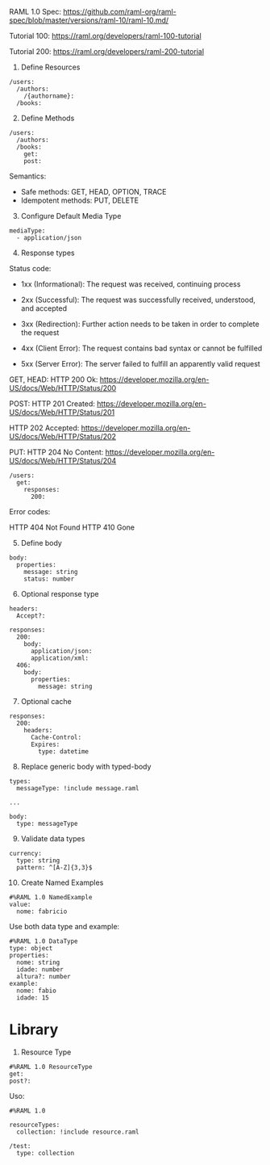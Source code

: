 RAML 1.0 Spec: https://github.com/raml-org/raml-spec/blob/master/versions/raml-10/raml-10.md/

Tutorial 100: https://raml.org/developers/raml-100-tutorial

Tutorial 200: https://raml.org/developers/raml-200-tutorial

1. Define Resources

```
/users:
  /authors:
    /{authorname}:
  /books:
```

2. Define Methods

```
/users:
  /authors:
  /books:
    get:
    post:
```

Semantics: 
- Safe methods: GET, HEAD, OPTION, TRACE
- Idempotent methods: PUT, DELETE

3. Configure Default Media Type

```
mediaType: 
  - application/json
```

4. Response types

Status code:

- 1xx (Informational): The request was received, continuing process

- 2xx (Successful): The request was successfully received, understood, and accepted

- 3xx (Redirection): Further action needs to be taken in order to complete the request

- 4xx (Client Error): The request contains bad syntax or cannot be fulfilled

- 5xx (Server Error): The server failed to fulfill an apparently valid request

GET, HEAD:
HTTP 200 Ok: https://developer.mozilla.org/en-US/docs/Web/HTTP/Status/200

POST:
HTTP 201 Created: https://developer.mozilla.org/en-US/docs/Web/HTTP/Status/201

HTTP 202 Accepted: https://developer.mozilla.org/en-US/docs/Web/HTTP/Status/202

PUT:
HTTP 204 No Content: https://developer.mozilla.org/en-US/docs/Web/HTTP/Status/204

```
/users:
  get:
    responses:
      200:
```

Error codes:

HTTP 404 Not Found
HTTP 410 Gone


5. Define body

```
body:
  properties:
    message: string
    status: number
```

6. Optional response type

```
headers:
  Accept?:

responses:
  200:
    body:
      application/json:
      application/xml:
  406:
    body:
      properties:
        message: string
```

7. Optional cache

```
responses:
  200:
    headers:
      Cache-Control:
      Expires: 
        type: datetime
```

8. Replace generic body with typed-body

```
types:
  messageType: !include message.raml

...

body:
  type: messageType
```

9. Validate data types

```
currency:
  type: string
  pattern: ^[A-Z]{3,3}$
```

10. Create Named Examples

```
#%RAML 1.0 NamedExample
value:
  nome: fabricio
```

Use both data type and example:

```
#%RAML 1.0 DataType
type: object
properties:
  nome: string
  idade: number
  altura?: number
example:
  nome: fabio
  idade: 15
```

Library
=========

1. Resource Type

```
#%RAML 1.0 ResourceType
get:
post?:
```

Uso:

```
#%RAML 1.0

resourceTypes:
  collection: !include resource.raml

/test:
  type: collection
```

